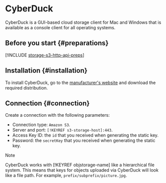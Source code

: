 # CyberDuck

CyberDuck is a GUI-based cloud storage client for Mac and Windows that is available as a console client for all operating systems.

## Before you start {#preparations}

[!INCLUDE [storage-s3-http-api-preps](../_includes_service/storage-s3-http-api-preps.md)]

## Installation {#installation}

To install CyberDuck, go to the [manufacturer's website](https://cyberduck.io) and download the required distribution.

## Connection {#connection}

Create a connection with the following parameters:

  - Connection type: `Amazon S3`.
  - Server and port: `[!KEYREF s3-storage-host]:443`.
  - Access Key ID: the `id` that you received when generating the static key.
  - Password: the `secretKey` that you received when generating the static key.

> [!NOTE]
>
>CyberDuck works with [!KEYREF objstorage-name] like a hierarchical file system. This means that keys for objects uploaded via CyberDuck will look like a file path. For example, `prefix/subprefix/picture.jpg`.

